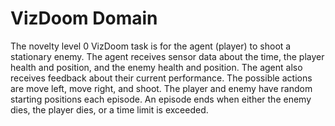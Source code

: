 # VizDoom Domain

The novelty level 0 VizDoom task is for the agent (player) to shoot a
stationary enemy. The agent receives sensor data about the time, the player
health and position, and the enemy health and position. The agent also receives
feedback about their current performance. The possible actions are move left,
move right, and shoot.  The player and enemy have random starting positions
each episode. An episode ends when either the enemy dies, the player dies, or a
time limit is exceeded.

